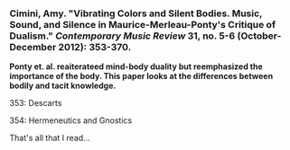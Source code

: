 ### Cimini, Amy. "Vibrating Colors and Silent Bodies. Music, Sound, and Silence in Maurice-Merleau-Ponty's Critique of Dualism." _Contemporary Music Review_ 31, no. 5-6 (October-December 2012): 353-370.

**Ponty et. al. reaiterateed mind-body duality but reemphasized the importance of the body. This paper looks at the differences between bodily and tacit knowledge.**

353: Descarts

354: Hermeneutics and Gnostics

That's all that I read...


